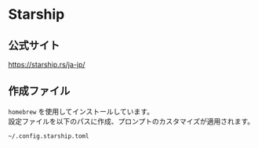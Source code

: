 # Starship
## 公式サイト
https://starship.rs/ja-jp/

## 作成ファイル
`homebrew` を使用してインストールしています。  
設定ファイルを以下のパスに作成、プロンプトのカスタマイズが適用されます。
```
~/.config.starship.toml
```
